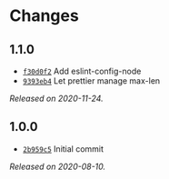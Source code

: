 # Changes

## 1.1.0

- [`f30d0f2`](https://github.com/shorties-io/eslint-config/commit/f30d0f28812414ba2a078f4f67aa54eeb672e783)
  Add eslint-config-node
- [`9393eb4`](https://github.com/shorties-io/eslint-config/commit/9393eb4f377360cd928df16b6d515bfbafd636e4)
  Let prettier manage max-len

_Released on 2020-11-24._

## 1.0.0

- [`2b959c5`](https://github.com/shorties-io/eslint-config/commit/2b959c570bb61fd93acbf48caeb9f27d2aa1ae2a)
  Initial commit

_Released on 2020-08-10._
